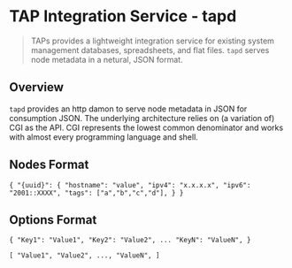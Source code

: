 TAP Integration Service - tapd
==============================
> TAPs provides a lightweight integration service for existing system management databases,  spreadsheets, and flat files.  `tapd` serves node metadata in a netural, JSON format.

## Overview
`tapd` provides an http damon to serve node metadata in JSON for consumption JSON.  The underlying architecture relies on (a variation of) CGI as the API.  CGI represents the lowest common denominator and works with almost every programming language and shell.

## Nodes Format

`
{
    "{uuid}": {
        "hostname": "value",
        "ipv4": "x.x.x.x",
        "ipv6": "2001::XXXX",
        "tags": ["a","b","c","d"],
    }
}
`

## Options Format

`
{
    "Key1": "Value1",
    "Key2": "Value2",
    ...
    "KeyN": "ValueN",
}
`

`
[
    "Value1", "Value2", ..., "ValueN",
]
`